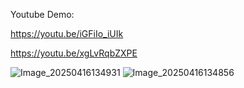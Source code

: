 Youtube Demo:

https://youtu.be/iGFiIo_iUIk

https://youtu.be/xgLvRqbZXPE

![Image_20250416134931](https://github.com/user-attachments/assets/ddc0f200-0bf7-4963-bf9b-75cc9587b5ec)
![Image_20250416134856](https://github.com/user-attachments/assets/0f8e9d69-44ee-41be-b865-8450a77d9dfe)
